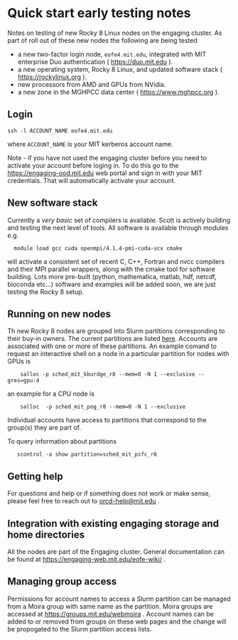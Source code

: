 # Quick start early testing notes

Notes on testing of new Rocky 8 Linux nodes on the engaging cluster.  As part of roll out of these new nodes the following are being tested
   
 * a new two-factor login node, `eofe4.mit.edu`, integrated with MIT enterprise Duo authentication ( https://duo.mit.edu ).
 * a new operating system, Rocky 8 Linux, and updated software stack ( https://rockylinux.org ).
 * new processors from AMD and GPUs from NVidia.
 * a new zone in the MGHPCC data center ( https://www.mghpcc.org ). 


## Login

    ssh -l ACCOUNT_NAME eofe4.mit.edu
    
 where `ACCOUNT_NAME` is your MIT kerberos account name.  
 
 Note - if you have not used the engaging cluster before you need to activate your account before loging in. To do this go to the https://engaging-ood.mit.edu web portal and sign in with your MIT credentials. That will automatically activate your account. 

## New software stack

  Currently a _very basic_ set of compilers is available. Scott is actively building and testing the next level of tools. All software is available through modules e.g.
  
      module load gcc cuda openmpi/4.1.4-pmi-cuda-ucx cmake
      
  will activate a consistent set of recent C, C++, Fortran and nvcc compilers and their MPI parallel wrappers, along with the cmake tool for software building. Lots more pre-built (python, mathematica, matlab, hdf, netcdf, bioconda etc...) software and examples will be added soon, we are just testing the Rocky 8 setup. 
  
## Running on new nodes

Th new Rocky 8 nodes are grouped into Slurm partitions corresponding to their buy-in owners. The current partitions are listed [here](partitions.md). Accounts are associated with one or more of these partitions. An example comand to request an interactive shell on a node in a particular partition for nodes with GPUs is

        salloc -p sched_mit_kburdge_r8 --mem=0 -N 1 --exclusive --gres=gpu:4
        
        
an example for a CPU node is

        salloc  -p sched_mit_pog_r8 --mem=0 -N 1 --exclusive
        
Individual accounts have access to partitions that correspond to the group(s) they are part of. 

To query information about partitions

       scontrol -a show partition=sched_mit_psfc_r8
    
  
## Getting help

For questions and help or if something does not work or make sense, please feel free to reach out to orcd-help@mit.edu .
  
## Integration with existing engaging storage and home directories

All the nodes are part of the Engaging cluster. General documentation can be found at https://engaging-web.mit.edu/eofe-wiki/ . 

## Managing group access

Permissions for account names to access a Slurm partition can be managed from a Moira group with same name as the partition. Moira groups are accessed at https://groups.mit.edu/webmoira . Account names can be added to or removed from groups on these web pages and the change will be propogated to the Slurm partition access lists. 







